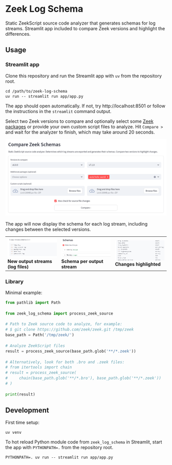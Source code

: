 # Zeek Log Schema

Static ZeekScript source code analyzer that generates schemas for log streams. Streamlit app included to compare Zeek versions and highlight the differences.

## Usage

### Streamlit app

Clone this repository and run the Streamlit app with `uv` from the repository root.

```shell
cd /path/to/zeek-log-schema
uv run -- streamlit run app/app.py
```

The app should open automatically. If not, try http://localhost:8501 or follow the instructions in the `streamlit` command output.

Select two Zeek versions to compare and optionally select some [Zeek packages](https://packages.zeek.org/) or provide your own custom script files to analyze. Hit `Compare >` and wait for the analyzer to finish, which may take around 20 seconds.

![Zeek Schema Comparison](./readme_files/streamlit_input_form.png)

The app will now display the schema for each log stream, including changes between the selected versions. 

<table><tr>
    <td width="33.33%">
        <img width="100%" alt="Image showing output stream updates" src="./readme_files/streamlit_example_output_streams_added.png"><br>
        <b>New output streams (log files)</b>
    </td>
    <td width="33.33%">
        <img width="100%" alt="Image showing schema inspection and changes" src="./readme_files/streamlit_example_schemas_changed.png"><br>
        <b>Schema per output stream</b>
    </td>
    <td width="33.33%">
        <img width="100%" alt="Image showing field name, type and location diff" src="./readme_files/streamlit_example_added_fields.png"><br>
        <b>Changes highlighted</b>
    </td>
</tr></table>

### Library

Minimal example:

```python
from pathlib import Path

from zeek_log_schema import process_zeek_source

# Path to Zeek source code to analyze, for example:
# $ git clone https://github.com/zeek/zeek.git /tmp/zeek
base_path = Path('/tmp/zeek/')

# Analyze ZeekScript files
result = process_zeek_source(base_path.glob('**/*.zeek'))

# Alternatively, look for both .bro and .zeek files:
# from itertools import chain
# result = process_zeek_source(
#     chain(base_path.glob('**/*.bro'), base_path.glob('**/*.zeek'))
# )

print(result)
```

## Development

First time setup:

```shell
uv venv
```

To hot reload Python module code from `zeek_log_schema` in Streamlit, start the app with `PYTHONPATH=.` from the repository root.

```shell
PYTHONPATH=. uv run -- streamlit run app/app.py
```
